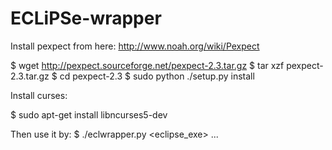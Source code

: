 ECLiPSe-wrapper
===============

Install pexpect from here: http://www.noah.org/wiki/Pexpect

$ wget http://pexpect.sourceforge.net/pexpect-2.3.tar.gz
$ tar xzf pexpect-2.3.tar.gz
$ cd pexpect-2.3
$ sudo python ./setup.py install

Install curses:

$ sudo apt-get install libncurses5-dev

Then use it by:
$ ./eclwrapper.py <eclipse_exe> <additional arguments> ...
